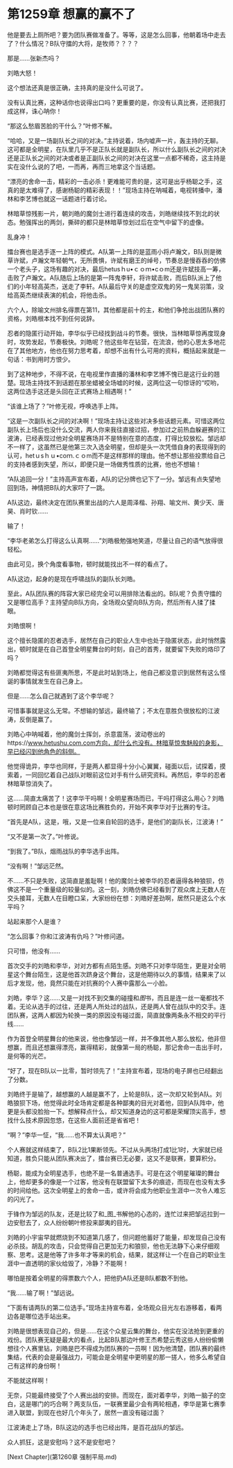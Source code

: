 # 第1259章 想赢的赢不了

他是要去上厕所吧？要为团队赛做准备了。等等，这是怎么回事，他朝着场中走去了？什么情况？B队守擂的大将，是牧师？？？？

那是……张新杰吗？

刘皓大怒！

这个想法还真是很正确，主持真的是没什么可说了。

没有认真比赛，这种话你也说得出口吗？更重要的是，你没有认真比赛，还把我打成这样，诛心呐你！

“那这么愁眉苦脸的干什么？”叶修不解。

“哈哈，又是一场副队长之间的对决。”主持说着，场内嘘声一片，轰主持的无聊。这可都是全明星，在队里几乎不是正队长就是副队长，所以什么副队长之间的对决还是正队长之间的对决或者是正副队长之间的对决在这里一点都不稀奇，这主持是实在没什么说的了吧，一而再，再而三地拿这个当话题。

“漂亮的舍命一击，精彩的一击必杀！更难能可贵的是，这可是出乎杨聪之手，这真的是太难得了，感谢杨聪的精彩表现！！”现场主持在呐喊着，电视转播中，潘林和李艺博也就这一话题进行着讨论。

林暗草惊残影一片，朝刘皓的魔剑士进行着连续的攻击，刘皓继续找不到北的状态。勉强挥出的两剑，撕碎的都只是林暗草惊划过后在空气中留下的虚像。

乱身冲！

擂台赛也是选手逐一上阵的模式。A队第一上阵的是蓝雨小将卢瀚文，B队则是微草许斌，卢瀚文年轻朝气，无所畏惧，许斌有磨王的绰号，节奏总是慢吞吞的仿佛一个老头子，这场有趣的对决，最后hetusｈu•ｃｏｍ•cｏm还是许斌技高一筹，击败了卢瀚文。A队随后上场的是第一阵鬼李轩，将许斌击败，而后B队派上了他们的小年轻高英杰，送走了李轩。A队最后守关的是虚空双鬼的另一鬼吴羽策，没给高英杰继续表演的机会，将他击杀。

六个人，除喻文州排名得票在第11，其他都是前十的主，和他们争抢出战团队赛的资格，刘皓根本找不到任何说辞。

忍者的隐匿行动开始，李华似乎已经找到战斗的节奏。很快，当林暗草惊再度现身时，攻势发起，节奏极快。刘皓呢？他这些年在钻营，在流浪，他的心思太多地花在了其他地方，他也在努力思考着，却想不出有什么可用的资料，概括起来就是一句话：书到用时方恨少。

到了这种地步，不得不说，在电视里作直播的潘林和李艺博不愧已是这行业的翘楚。现场主持找不到话题在那坐蜡被全场嘘的时候，这两位这一句惊讶的“哎哟，这两位选手这还是头回在正式赛场上相遇啊！”

“该谁上场了？”叶修无视，呼唤选手上阵。

“这是一次副队长之间的对决啊！”现场主持让这些对决多些话题元素。可惜这两位副队长上场后也没什么交流，两人你来我往直接过招，参加过之前热血躲避赛的江波涛，已经表现过他对全明星赛场并不是特别在意的态度，打得比较放松。邹远却不一样了，这虽然已是他第三次入选全明星，但却是头一次凭借自身的表现得到的认可，hetｕsｈｕ•coｍ.ｃｏm而不是这样那样的理由。他不想让那些投票给自己的支持者感到失望，所以，即便只是一场做秀性质的比赛，他也不想输！

“A队追回一分！”主持高声宣布着，A队的记分牌也记下了一分。邹远有点失望地回到场，神情把B队的大家吓了一跳。

A队这边，最终决定在团队赛里出战的六人是周泽楷、孙翔、喻文州、黄少天、唐昊、肖时钦……

输了！

“李华老弟怎么打得这么认真啊……”刘皓极勉强地笑道，尽量让自己的语气放得很轻松。

由此可见，换个角度看事物，顿时就能找出不一样的看点了。

A队这边，起身的是现在呼啸战队的副队长刘皓。

至此，A队团队赛的阵容大家已经完全可以用排除法看出的。B队呢？负责守擂的又是哪位高手？主持望向B队方向，全场观众望向B队方向，然后所有人揉了揉眼。

刘皓恨啊！

这个擅长隐匿的忍者选手，居然在自己的职业人生中也处于隐匿状态，此时悄然露出，顿时就是在自己首登全明星舞台的时刻，自己的首秀，就要留下失败的烙印了吗？

刘皓都觉得这有些匪夷所思，不是此时站到场上，他自己都没意识到居然有这么怪诞的事情就发生在自己身上。

但是……怎么自己就遇到了这个李华呢？

可惜事事就是这么无常。不想输的邹远，最终输了；不太在意胜负很放松的江波涛，反倒是赢了。

刘皓心中呐喊着，他的魔剑士挥剑，杀意震荡，波动卷出的https://www.hetushu.com.com方向，却什么也没有。林暗草惊鬼魅般的身影，早已经闪到他角色的斜侧。

他觉得诡异，李华也同样，于是两人都显得十分小心翼翼，碰面以后，试探着，摸索着，一同回忆着自己战队对眼前这位对手有什么研究资料。再然后，李华的忍者林暗草惊消失了。

这……简直太痛苦了！这李华干吗啊！全明星赛场而已，干吗打得这么用心？刘皓顿时罔顾自己本也是很在意这场比赛胜负的，开始不爽李华对于比赛的专注。

“首先是A队，这是，哦，又是一位来自轮回的选手，是他们的副队长，江波涛！”

“又不是第一次了。”叶修说。

“到我了。”B队，烟雨战队的李华选手出阵。

“没有啊！”邹远茫然。

不……不只是失败，这简直是羞耻啊！他的魔剑士被李华的忍者逼得各种狼狈，仿佛这不是一个重量级的较量似的。这一刻，刘皓仿佛已经看到了观众席上无数人在交头接耳，无数人在目瞪口呆，大家纷纷在想：刘皓好差劲啊，居然只是这么个水平吗？

站起来那个人是谁？

“怎么回事？你和江波涛有仇吗？”叶修问道。

只可惜，他没有……

首次交手的刘皓和李华，对对方都有点陌生感。刘皓不只对李华陌生，更是对全明星这个舞台陌生，这是他首次跻身这个舞台，这是他期待以久的事情，结果来了以后才发现，他，竟然只能在对抗赛的个人赛中露那么一小脸。

刘皓，李华？这……又是一对找不到交集的碰撞和*图*书，而且是连一丝一毫都找不着。无论从选手的过往，还是两人所处过的战队，还是两人曾在战队中的交手。连团队赛，这两人都因为轮换一类的原因没有碰过面，简直就像两条永不相交的平行线……

作为首登全明星舞台的他来说，他也像邹远一样，并不像其他人那么放松，他非但想赢，而且还想赢得漂亮，赢得精彩，就像第一局的杨聪，那记舍命一击出手时，是何等的光芒。

“好了，现在B队以一比零，暂时领先了！”主持宣布着，现场的电子屏也已经翻出了分数。

刘皓终于是输了，越想赢的人越是赢不了，上轮是B队，这一次却又轮到A队。刘皓狼狈下场，他觉得此时全场肯定都是各种鄙夷的目光对着他，回到A队阵中，他更是头都没脸抬一下。想解释点什么，却又知道身边的这可都是荣耀顶尖高手，想找什么技术原因忽悠，在这些人面前还是省省吧！

“啊？”李华一怔，“我……也不算太认真吧？”

个人赛就这样结束了，B队2比1果断领先。不过从头两场打成1比1时，大家就已经知道，胜负只能从团队赛决出了，擂台赛已无必要，这又不是联赛，要算积分。

杨聪，能成为全明星选手，也绝不是一名普通选手。可是在这个明星璀璨的舞台上，他却更多的像是一个过客，他没有在联盟留下太多的痕迹，而现在也没有太多的时间给他。这次全明星上的舍命一击，或许将会成为他职业生涯中一次令人难忘的闪光了。

于锋作为邹远的队友，还是比较了和_图_书解他的心态的，连忙过来把邹远拉到一边安慰去了，众人纷纷朝叶修投来鄙夷的目光。

刘皓的小宇宙早就燃烧到不知道第几感了，但问题他蓄好了能量，却发现自己没有必杀技。胡乱的攻击，只会觉得自己更加无力和狼狈，他也无法静下心来仔细观察、思考。这是他等了许多年才等来的机会，结果，就这样让一个在自己的职业生涯中一直透明的家伙给毁了，冷静？不能啊！

哪怕是按着全明星的得票数六个人，把他扔A队还是B队都数不到他。

“我……输了啊！”邹远说。

“下面有请两队的第二位选手。”现场主持宣布着，全场观众目光左右游移着，看两边各是哪位选手站出来。

刘皓是很想表现自己的，但是……在这个众星云集的舞台，他实在没法抢到更重的戏份。团队赛无疑是最大的看点，比起B队那边叶修王杰希楚云秀这些人纷纷偷懒想往个人赛里钻，刘皓是巴不得成为团队赛的一员啊！因为他清楚，团队赛的最终集结，代表的会是最强战力，可能会是全明星中更明星的那一搓人，他多么希望自己有这样的身份啊！

不能就这样啊！

无奈，只能最终接受了个人赛出战的安排。而现在，面对着李华，刘皓一脑子的空白，这是哪门的巧合啊？两支队伍，一联赛里最少会有两轮相遇，李华是第七赛季进入联盟，到现在也好几个年头了，居然一直没有碰过面？

江波涛走上了场，B队这边的选手也已经出阵，是百花战队的邹远。

众人抓狂，这是安慰吗？这不是安慰吧？



[Next Chapter](第1260章 强制平局.md)